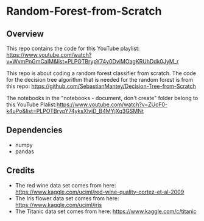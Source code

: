 # Random-Forest-from-Scratch
## Overview

This repo contains the code for this YouTube playlist: https://www.youtube.com/watch?v=WvmPnGmCaIM&list=PLPOTBrypY74y0DviMOagKRUhDdk0JyM_r

This repo is about coding a random forest classifier from scratch. The code for the decision tree algorithm
that is needed for the random forest is from this repo: https://github.com/SebastianMantey/Decision-Tree-from-Scratch

The notebooks in the "notebooks - document, don't create" folder belong to this YouTube Plalist:https://www.youtube.com/watch?v=ZUcF0-k4uPo&list=PLPOTBrypY74yksXlviD_B4MYjXq3GSMNt

## Dependencies

- numpy
- pandas

## Credits
- The red wine data set comes from here: https://www.kaggle.com/uciml/red-wine-quality-cortez-et-al-2009
- The Iris flower data set comes from here: https://www.kaggle.com/uciml/iris
- The Titanic data set comes from here: https://www.kaggle.com/c/titanic
